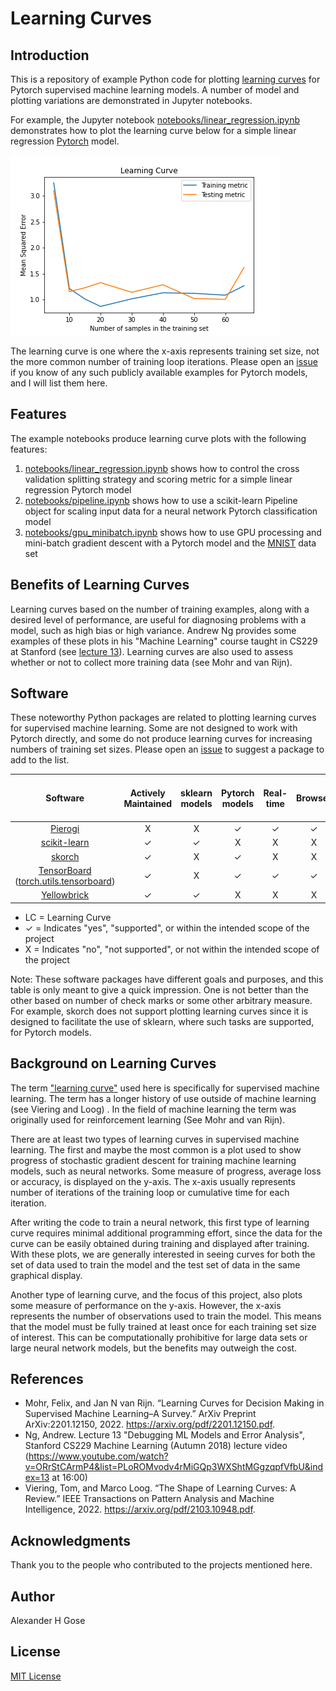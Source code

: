 # Learning Curves

## Introduction

This is a repository of example Python code for plotting [learning curves](#background-on-learning-curves) for Pytorch supervised machine learning models.  A number of model and plotting variations are demonstrated in Jupyter notebooks.

For example, the Jupyter notebook [notebooks/linear_regression.ipynb](notebooks/linear_regression.ipynb) demonstrates how to plot the learning curve below for a simple linear regression [Pytorch](https://github.com/pytorch/pytorch) model.

![simple linear regression](images/SimpleLinearRegression.png)

The learning curve is one where the x-axis represents training set size, not the more common number of training loop iterations.  Please open an [issue](https://github.com/AlexGose/learning-curve/issues) if you know of any such publicly available examples for Pytorch models, and I will list them here.

## Features

The example notebooks produce learning curve plots with the following features:

1. [notebooks/linear_regression.ipynb](notebooks/linear_regression.ipynb) shows how to control the cross validation splitting strategy and scoring metric for a simple linear regression Pytorch model
2. [notebooks/pipeline.ipynb](notebooks/pipeline.ipynb) shows how to use a scikit-learn Pipeline object for scaling input data for a neural network Pytorch classification model
3. [notebooks/gpu_minibatch.ipynb](notebooks/gpu_minibatch.ipynb) shows how to use GPU processing and mini-batch gradient descent with a Pytorch model and the [MNIST](http://yann.lecun.com/exdb/mnist/) data set

## Benefits of Learning Curves

Learning curves based on the number of training examples, along with a desired level of performance, are useful for diagnosing problems with a model, such as high bias or high variance.  Andrew Ng provides some examples of these plots in his "Machine Learning" course taught in CS229 at Stanford (see [lecture 13](https://www.youtube.com/watch?v=ORrStCArmP4&list=PLoROMvodv4rMiGQp3WXShtMGgzqpfVfbU&index=13)).  Learning curves are also used to assess whether or not to collect more training data (see Mohr and van Rijn).

## Software

These noteworthy Python packages are related to plotting learning curves for supervised machine learning.  Some are not designed to work with Pytorch directly, and some do not produce learning curves for increasing numbers of training set sizes. Please open an [issue](https://github.com/AlexGose/learning-curve/issues) to suggest a package to add to the list.

| Software | Actively Maintained | sklearn models | Pytorch models | Real-time | Browser | iteration LC | train set size LC |
| :---: | :---: | :---: | :---: | :---: | :---: | :---: | :---: |
| [Pierogi](https://github.com/nalepae/pierogi) |  X  | X   |  ✓    |  ✓   |  ✓   |   ✓  |  X  |
| [scikit-learn](https://scikit-learn.org/stable/modules/learning_curve.html#learning-curve) | ✓  | ✓  | X | X | X | ✓  | ✓  |
| [skorch](https://github.com/skorch-dev/skorch) | ✓  | X | ✓  | X | X | X | X |
| [TensorBoard](https://www.tensorflow.org/tensorboard/) ([torch.utils.tensorboard](https://pytorch.org/docs/stable/tensorboard.html)) | ✓  | X | ✓  | ✓  | ✓  | ✓  | X |
| [Yellowbrick](https://www.scikit-yb.org/en/latest/api/model_selection/learning_curve.html) | ✓  | ✓  | X | X | X | ✓  | ✓  |

- LC = Learning Curve
- ✓  = Indicates "yes", "supported", or within the intended scope of the project
- X = Indicates "no", "not supported", or not within the intended scope of the project

Note: These software packages have different goals and purposes, and this table is only meant to give a quick impression.  One is not better than the other based on number of check marks or some other arbitrary measure.  For example, skorch does not support plotting learning curves since it is designed to facilitate the use of sklearn, where such tasks are supported, for Pytorch models.

## Background on Learning Curves

The term ["learning curve"](https://en.wikipedia.org/wiki/Learning_curve_(machine_learning)) used here is specifically for supervised machine learning.  The term has a longer history of use outside of machine learning (see Viering and Loog) .  In the field of machine learning the term was originally used for reinforcement learning (See Mohr and van Rijn).

There are at least two types of learning curves in supervised machine learning.  The first and maybe the most common is a plot used to show progress of stochastic gradient descent for training machine learning models, such as neural networks.  Some measure of progress, average loss or accuracy, is displayed on the y-axis.  The x-axis usually represents number of iterations of the training loop or cumulative time for each iteration.

After writing the code to train a neural network, this first type of learning curve requires minimal additional programming effort, since the data for the curve can be easily obtained during training and displayed after training.  With these plots, we are generally interested in seeing curves for both the set of data used to train the model and the test set of data in the same graphical display.

Another type of learning curve, and the focus of this project, also plots some measure of performance on the y-axis.  However, the x-axis represents the number of observations used to train the model.  This means that the model must be fully trained at least once for each training set size of interest.  This can be computationally prohibitive for large data sets or large neural network models, but the benefits may outweigh the cost.

## References

- Mohr, Felix, and Jan N van Rijn. “Learning Curves for Decision Making in Supervised Machine Learning–A Survey.” ArXiv Preprint ArXiv:2201.12150, 2022. <https://arxiv.org/pdf/2201.12150.pdf>.
- Ng, Andrew. Lecture 13 "Debugging ML Models and Error Analysis", Stanford CS229 Machine Learning (Autumn 2018) lecture video (<https://www.youtube.com/watch?v=ORrStCArmP4&list=PLoROMvodv4rMiGQp3WXShtMGgzqpfVfbU&index=13> at 16:00)
- Viering, Tom, and Marco Loog. “The Shape of Learning Curves: A Review.” IEEE Transactions on Pattern Analysis and Machine Intelligence, 2022. <https://arxiv.org/pdf/2103.10948.pdf>.

## Acknowledgments

Thank you to the people who contributed to the projects mentioned here.

## Author

Alexander H Gose

## License

[MIT License](LICENSE)
